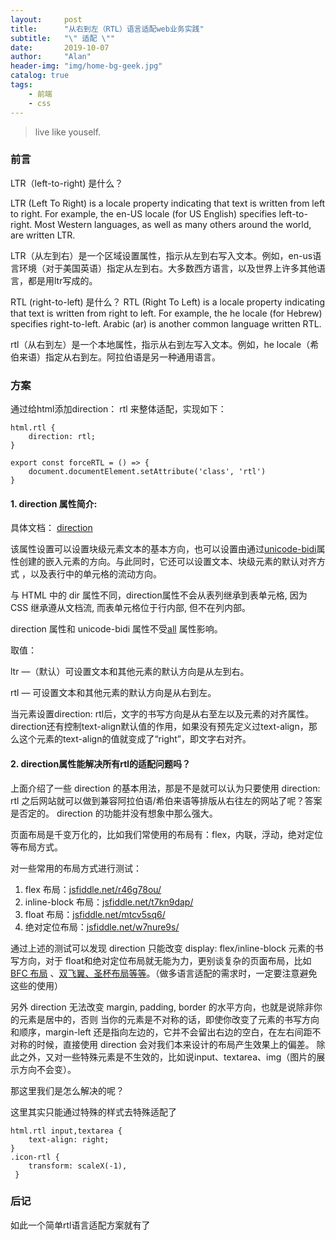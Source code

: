 ```yaml
---
layout:     post
title:      "从右到左（RTL）语言适配web业务实践"
subtitle:   "\" 适配 \""
date:       2019-10-07
author:     "Alan"
header-img: "img/home-bg-geek.jpg"
catalog: true
tags:
    - 前端
    - css
---
```


> live like youself. 


### 前言

LTR（left-to-right) 是什么？

LTR (Left To Right) is a locale property indicating that text is written from left to right. For example, the en-US locale (for US English) specifies left-to-right. Most Western languages, as well as many others around the world, are written LTR.

LTR（从左到右）是一个区域设置属性，指示从左到右写入文本。例如，en-us语言环境（对于美国英语）指定从左到右。大多数西方语言，以及世界上许多其他语言，都是用ltr写成的。

RTL (right-to-left) 是什么？
RTL (Right To Left) is a locale property indicating that text is written from right to left. For example, the he locale (for Hebrew) specifies right-to-left. Arabic (ar) is another common language written RTL.

rtl（从右到左）是一个本地属性，指示从右到左写入文本。例如，he locale（希伯来语）指定从右到左。阿拉伯语是另一种通用语言。

### 方案

通过给html添加direction： rtl 来整体适配，实现如下：
```
html.rtl {
    direction: rtl;
}

export const forceRTL = () => {
    document.documentElement.setAttribute('class', 'rtl')
}
```
#### 1. direction 属性简介:
具体文档： [direction](https://developer.mozilla.org/zh-CN/docs/Web/CSS/direction)

该属性设置可以设置块级元素文本的基本方向，也可以设置由通过[unicode-bidi](https://developer.mozilla.org/zh-CN/docs/Web/CSS/unicode-bidi)属性创建的嵌入元素的方向。与此同时，它还可以设置文本、块级元素的默认对齐方式 ，以及表行中的单元格的流动方向。

与 HTML 中的 dir 属性不同，direction属性不会从表列继承到表单元格, 因为 CSS 继承遵从文档流, 而表单元格位于行内部, 但不在列内部。

direction 属性和 unicode-bidi 属性不受[all](https://developer.mozilla.org/zh-CN/docs/Web/CSS/all) 属性影响。

取值：

ltr —（默认）可设置文本和其他元素的默认方向是从左到右。

rtl — 可设置文本和其他元素的默认方向是从右到左。

当元素设置direction: rtl后，文字的书写方向是从右至左以及元素的对齐属性。direction还有控制text-align默认值的作用，如果没有预先定义过text-align，那么这个元素的text-align的值就变成了“right”，即文字右对齐。

#### 2. direction属性能解决所有rtl的适配问题吗？
上面介绍了一些 direction 的基本用法，那是不是就可以认为只要使用 direction: rtl 之后网站就可以做到兼容阿拉伯语/希伯来语等排版从右往左的网站了呢？答案是否定的。 direction 的功能并没有想象中那么强大。

页面布局是千变万化的，比如我们常使用的布局有：flex，内联，浮动，绝对定位等布局方式。

对一些常用的布局方式进行测试：
1. flex 布局：[jsfiddle.net/r46g78ou/](http://jsfiddle.net/r46g78ou/)
2. inline-block 布局：[jsfiddle.net/t7kn9dap/](http://jsfiddle.net/t7kn9dap/)
3. float 布局：[jsfiddle.net/mtcv5sq6/](http://jsfiddle.net/mtcv5sq6/)
4. 绝对定位布局：[jsfiddle.net/w7nure9s/](http://jsfiddle.net/w7nure9s/)

通过上述的测试可以发现 direction 只能改变 display: flex/inline-block 元素的书写方向，对于 float和绝对定位布局就无能为力，更别谈复杂的页面布局，比如[BFC 布局](https://developer.mozilla.org/zh-CN/docs/Web/Guide/CSS/Block_formatting_context) 、[双飞翼、圣杯布局等等](https://juejin.im/post/5a9813d6f265da237506506f)。（做多语言适配的需求时，一定要注意避免这些的使用）

另外 direction 无法改变 margin, padding, border 的水平方向，也就是说除非你的元素是居中的，否则
当你的元素是不对称的话，即使你改变了元素的书写方向和顺序，margin-left 还是指向左边的，它并不会留出右边的空白，在左右间距不对称的时候，直接使用 direction 会对我们本来设计的布局产生效果上的偏差。
除此之外，又对一些特殊元素是不生效的，比如说input、textarea、img（图片的展示方向不会变）。

那这里我们是怎么解决的呢？

这里其实只能通过特殊的样式去特殊适配了
```
html.rtl input,textarea {
    text-align: right;
}
.icon-rtl {
    transform: scaleX(-1),
 }
```

### 后记

如此一个简单rtl语言适配方案就有了